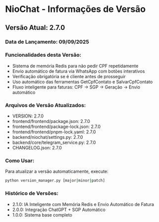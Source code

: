 # NioChat - Informações de Versão

## Versão Atual: 2.7.0

### Data de Lançamento: 09/09/2025

### Funcionalidades desta Versão:
- Sistema de memória Redis para não pedir CPF repetidamente
- Envio automático de fatura via WhatsApp com botões interativos
- Verificação obrigatória se é cliente antes de prosseguir
- Uso automático das ferramentas GetCpfContato e SalvarCpfContato
- Fluxo inteligente para faturas: CPF → SGP → Geração → Envio automático

### Arquivos de Versão Atualizados:
- VERSION: 2.7.0
- frontend/frontend/package.json: 2.7.0
- frontend/frontend/package-lock.json: 2.7.0
- frontend/frontend/pnpm-lock.yaml: 2.7.0
- backend/niochat/settings.py: 2.7.0
- backend/core/telegram_service.py: 2.7.0
- CHANGELOG.json: 2.7.0

### Como Usar:
Para atualizar a versão automaticamente, execute:
```bash
python version_manager.py [major|minor|patch]
```

### Histórico de Versões:
- 2.1.0: IA Inteligente com Memória Redis e Envio Automático de Fatura
- 2.0.0: Integração ChatGPT + SGP Automático
- 1.0.0: Sistema base completo
